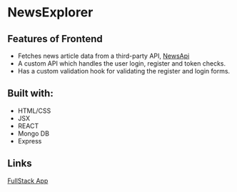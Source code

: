 # NewsExplorer

## Features of Frontend

* Fetches news article data from a third-party API, [NewsApi](https://newsapi.org/)
* A custom API which handles the user login, register and token checks.
* Has a custom validation hook for validating the register and login forms.

## Built with:

* HTML/CSS
* JSX
* REACT
* Mongo DB
* Express
## Links

<a href="https://news-leo.mooo.com/">FullStack App</a> <br/>
